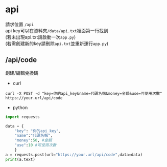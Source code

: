 # api
請求位置 `/api`<br>
api key可以在資料夾`/data/api.txt`裡面第一行找到 <br>
(若未出現api.txt請啟動一次`app.py`)<br>
(若需創建新的key請刪除`api.txt`並重新運行`app.py`)

## /api/code
創建/編輯兌換碼

- curl
```curl
curl -X POST -d "key=你的api_key&name=代碼名稱&money=金額&use=可使用次數" https://your.url/api/code

```
- python
```py
import requests

data = {
    "key": "你的api_key",
    "name":"代碼名稱",
    "money":50, #金額
    "use":10 #可使用次數
    }
a = requests.post(url="https://your.url/api/code",data=data)
print(a.text)

```